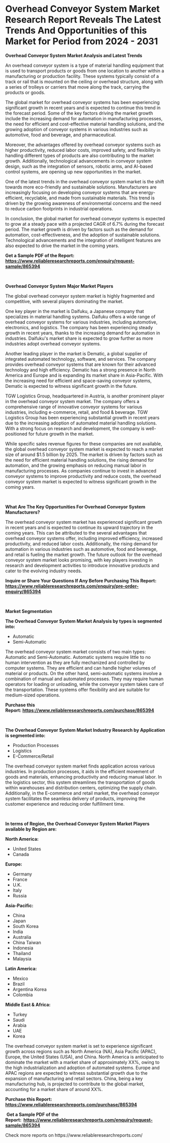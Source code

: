 <p><h1>Overhead Conveyor System Market Research Report Reveals The Latest Trends And Opportunities of this Market for Period from 2024 - 2031</h1></p><p><strong>Overhead Conveyor System Market Analysis and Latest Trends</strong></p>
<p><p>An overhead conveyor system is a type of material handling equipment that is used to transport products or goods from one location to another within a manufacturing or production facility. These systems typically consist of a track or rail that is mounted on the ceiling or overhead structure, along with a series of trolleys or carriers that move along the track, carrying the products or goods.</p><p>The global market for overhead conveyor systems has been experiencing significant growth in recent years and is expected to continue this trend in the forecast period. Some of the key factors driving the market growth include the increasing demand for automation in manufacturing processes, the need for efficient and cost-effective material handling solutions, and the growing adoption of conveyor systems in various industries such as automotive, food and beverage, and pharmaceutical.</p><p>Moreover, the advantages offered by overhead conveyor systems such as higher productivity, reduced labor costs, improved safety, and flexibility in handling different types of products are also contributing to the market growth. Additionally, technological advancements in conveyor system design, such as the integration of sensors, robotic arms, and AI-based control systems, are opening up new opportunities in the market.</p><p>One of the latest trends in the overhead conveyor system market is the shift towards more eco-friendly and sustainable solutions. Manufacturers are increasingly focusing on developing conveyor systems that are energy-efficient, recyclable, and made from sustainable materials. This trend is driven by the growing awareness of environmental concerns and the need to reduce carbon footprints in industrial operations.</p><p>In conclusion, the global market for overhead conveyor systems is expected to grow at a steady pace with a projected CAGR of 6.7% during the forecast period. The market growth is driven by factors such as the demand for automation, cost-effectiveness, and the adoption of sustainable solutions. Technological advancements and the integration of intelligent features are also expected to drive the market in the coming years.</p></p>
<p><strong>Get a Sample PDF of the Report:&nbsp; <a href="https://www.reliableresearchreports.com/enquiry/request-sample/865394">https://www.reliableresearchreports.com/enquiry/request-sample/865394</a></strong></p>
<p>&nbsp;</p>
<p><strong>Overhead Conveyor System Major Market Players</strong></p>
<p><p>The global overhead conveyor system market is highly fragmented and competitive, with several players dominating the market.</p><p>One key player in the market is Daifuku, a Japanese company that specializes in material handling systems. Daifuku offers a wide range of overhead conveyor systems for various industries, including automotive, electronics, and logistics. The company has been experiencing steady growth in recent years, thanks to the increasing demand for automation in industries. Daifuku's market share is expected to grow further as more industries adopt overhead conveyor systems.</p><p>Another leading player in the market is Dematic, a global supplier of integrated automated technology, software, and services. The company provides overhead conveyor systems that are known for their advanced technology and high efficiency. Dematic has a strong presence in North America and Europe and is expanding its market share in Asia-Pacific. With the increasing need for efficient and space-saving conveyor systems, Dematic is expected to witness significant growth in the future.</p><p>TGW Logistics Group, headquartered in Austria, is another prominent player in the overhead conveyor system market. The company offers a comprehensive range of innovative conveyor systems for various industries, including e-commerce, retail, and food & beverage. TGW Logistics Group has been experiencing substantial growth in recent years due to the increasing adoption of automated material handling solutions. With a strong focus on research and development, the company is well-positioned for future growth in the market.</p><p>While specific sales revenue figures for these companies are not available, the global overhead conveyor system market is expected to reach a market size of around $1.5 billion by 2025. The market is driven by factors such as the need for efficient material handling solutions, the rising demand for automation, and the growing emphasis on reducing manual labor in manufacturing processes. As companies continue to invest in advanced conveyor systems to improve productivity and reduce costs, the overhead conveyor system market is expected to witness significant growth in the coming years.</p></p>
<p>&nbsp;</p>
<p><strong>What Are The Key Opportunities For Overhead Conveyor System Manufacturers?</strong></p>
<p><p>The overhead conveyor system market has experienced significant growth in recent years and is expected to continue its upward trajectory in the coming years. This can be attributed to the several advantages that overhead conveyor systems offer, including improved efficiency, increased productivity, and reduced labor costs. Additionally, the rising demand for automation in various industries such as automotive, food and beverage, and retail is fueling the market growth. The future outlook for the overhead conveyor system market looks promising, with key players investing in research and development activities to introduce innovative products and cater to the evolving industry needs.</p></p>
<p><strong>Inquire or Share Your Questions If Any Before Purchasing This Report: <a href="https://www.reliableresearchreports.com/enquiry/pre-order-enquiry/865394">https://www.reliableresearchreports.com/enquiry/pre-order-enquiry/865394</a></strong></p>
<p>&nbsp;</p>
<p><strong>Market Segmentation</strong></p>
<p><strong>The Overhead Conveyor System Market Analysis by types is segmented into:</strong></p>
<p><ul><li>Automatic</li><li>Semi-Automatic</li></ul></p>
<p><p>The overhead conveyor system market consists of two main types: Automatic and Semi-Automatic. Automatic systems require little to no human intervention as they are fully mechanized and controlled by computer systems. They are efficient and can handle higher volumes of material or products. On the other hand, semi-automatic systems involve a combination of manual and automated processes. They may require human operators for loading or unloading, while the conveyor system takes care of the transportation. These systems offer flexibility and are suitable for medium-sized operations.</p></p>
<p><strong>Purchase this Report:&nbsp;<a href="https://www.reliableresearchreports.com/purchase/865394">https://www.reliableresearchreports.com/purchase/865394</a></strong></p>
<p>&nbsp;</p>
<p><strong>The Overhead Conveyor System Market Industry Research by Application is segmented into:</strong></p>
<p><ul><li>Production Processes</li><li>Logistics</li><li>E-Commerce/Retail</li></ul></p>
<p><p>The overhead conveyor system market finds application across various industries. In production processes, it aids in the efficient movement of goods and materials, enhancing productivity and reducing manual labor. In the logistics sector, this system streamlines the transportation of goods within warehouses and distribution centers, optimizing the supply chain. Additionally, in the E-commerce and retail market, the overhead conveyor system facilitates the seamless delivery of products, improving the customer experience and reducing order fulfillment time.</p></p>
<p>&nbsp;</p>
<p><strong>In terms of Region, the Overhead Conveyor System Market Players available by Region are:</strong></p>
<p>
    <p> <strong> North America: </strong>
        <ul>
            <li>United States</li>
            <li>Canada</li>
        </ul>
        </p> 
    <p> <strong> Europe: </strong>
        <ul>
            <li>Germany</li>
            <li>France</li>
            <li>U.K.</li>
            <li>Italy</li>
            <li>Russia</li>
        </ul>
        </p> 
    <p> <strong> Asia-Pacific: </strong>
        <ul>
            <li>China</li>
            <li>Japan</li>
            <li>South Korea</li>
            <li>India</li>
            <li>Australia</li>
            <li>China Taiwan</li>
            <li>Indonesia</li>
            <li>Thailand</li>
            <li>Malaysia</li>
        </ul>
        </p> 
    <p> <strong> Latin America: </strong>
        <ul>
            <li>Mexico</li>
            <li>Brazil</li>
            <li>Argentina Korea</li>
            <li>Colombia</li>
        </ul>
        </p> 
    <p> <strong> Middle East & Africa: </strong>
        <ul>
            <li>Turkey</li>
            <li>Saudi</li>
            <li>Arabia</li>
            <li>UAE</li>
            <li>Korea</li>
        </ul>
    </p>
    </p>
<p><p>The overhead conveyor system market is set to experience significant growth across regions such as North America (NA), Asia Pacific (APAC), Europe, the United States (USA), and China. North America is anticipated to dominate the market with a market share of approximately XX%, owing to the high industrialization and adoption of automated systems. Europe and APAC regions are expected to witness substantial growth due to the expansion of manufacturing and retail sectors. China, being a key manufacturing hub, is projected to contribute to the global market, accounting for a market share of around XX%.</p></p>
<p><strong>Purchase this Report: <a href="https://www.reliableresearchreports.com/purchase/865394">https://www.reliableresearchreports.com/purchase/865394</a></strong></p>
<p>&nbsp;<strong>Get a Sample PDF of the Report:&nbsp;&nbsp;<a href="https://www.reliableresearchreports.com/enquiry/request-sample/865394">https://www.reliableresearchreports.com/enquiry/request-sample/865394</a></strong></p>
<p><strong></strong></p>
<p>Check more reports on https://www.reliableresearchreports.com/</p>